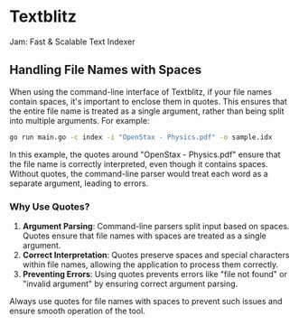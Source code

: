 # Textblitz
Jam: Fast & Scalable Text Indexer

## Handling File Names with Spaces

When using the command-line interface of Textblitz, if your file names contain spaces, it's important to enclose them in quotes. This ensures that the entire file name is treated as a single argument, rather than being split into multiple arguments. For example:

```bash
go run main.go -c index -i "OpenStax - Physics.pdf" -o sample.idx
```

In this example, the quotes around "OpenStax - Physics.pdf" ensure that the file name is correctly interpreted, even though it contains spaces. Without quotes, the command-line parser would treat each word as a separate argument, leading to errors.

### Why Use Quotes?

1. **Argument Parsing**: Command-line parsers split input based on spaces. Quotes ensure that file names with spaces are treated as a single argument.
2. **Correct Interpretation**: Quotes preserve spaces and special characters within file names, allowing the application to process them correctly.
3. **Preventing Errors**: Using quotes prevents errors like "file not found" or "invalid argument" by ensuring correct argument parsing.

Always use quotes for file names with spaces to prevent such issues and ensure smooth operation of the tool.
